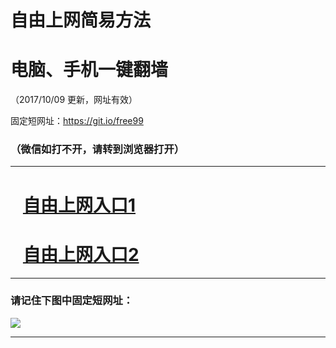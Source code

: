 ﻿# 自由上网简易方法

# 电脑、手机一键翻墙

（2017/10/09 更新，网址有效）

固定短网址：https://git.io/free99

### （微信如打不开，请转到浏览器打开）


***





# &nbsp;&nbsp; <a href="http://ft859521755.fwq-tz-1001.info/fwqtz01.html?t=100900125269 " target="_blank">自由上网入口1</a>
# &nbsp;&nbsp; <a href="http://ft318429054.fwq-tz-1002.info/fwqtz02.html?t=100900131506 " target="_blank">自由上网入口2</a>
***

### 请记住下图中固定短网址：

<img src="https://s3-us-west-2.amazonaws.com/fwq-1001/yjfq-20170905okok.png" /> 


***

